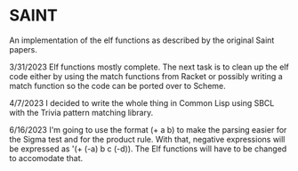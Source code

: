 # SAINT
An implementation of the elf functions as described by the original Saint papers.

3/31/2023
Elf functions mostly complete.  The next task is to clean up the elf code either by using the match functions from Racket or
possibly writing a match function so the code can be ported over to Scheme.

4/7/2023
I decided to write the whole thing in Common Lisp using SBCL with the Trivia pattern matching library.

6/16/2023
I'm going to use the format (+ a b) to make the parsing easier for the Sigma test and for the product rule.  With that, negative expressions
will be expressed as '(+ (-a) b c (-d)).  The Elf functions will have to be changed to accomodate that.
